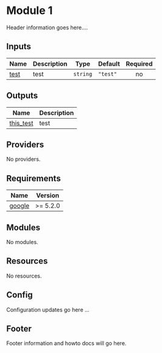<!-- BEGIN_TF_DOCS -->

# Module 1

Header information goes here....

## Inputs

| Name | Description | Type | Default | Required |
|------|-------------|------|---------|:--------:|
| <a name="input_test"></a> [test](#input\_test) | test | `string` | `"test"` | no |

## Outputs

| Name | Description |
|------|-------------|
| <a name="output_this_test"></a> [this\_test](#output\_this\_test) | test |

## Providers

No providers.

## Requirements

| Name | Version |
|------|---------|
| <a name="requirement_google"></a> [google](#requirement\_google) | >= 5.2.0 |

## Modules

No modules.

## Resources

No resources.

## Config

Configuration updates go here ... 

## Footer

Footer information and howto docs will go here.
<!-- END_TF_DOCS -->    